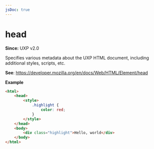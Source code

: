 ```yaml
---
jsDoc: true
---
```

# head

**Since:** UXP v2.0

Specifies various metadata about the UXP HTML document, including additional styles, scripts, etc.

**See**: https://developer.mozilla.org/en/docs/Web/HTML/Element/head

**Example**

```html
<html>
    <head>
        <style>
            .highlight {
                color: red;
            }
        </style>
    </head>
    <body>
        <div class="highlight">Hello, world</div>
    </body>
</html>
```
